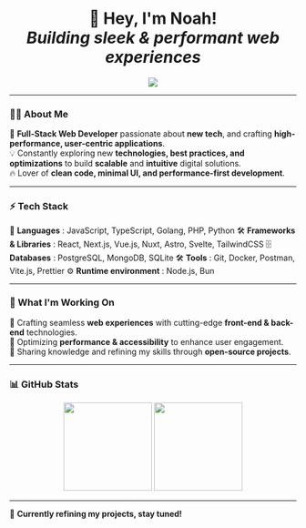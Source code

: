 <h1 align="center">
    🚀 Hey, I'm Noah!  
    <br> <em>Building sleek & performant web experiences</em>
</h1>

<p align="center">
    <a href="https://www.linkedin.com/in/noah-vernhet/" target="_blank">
        <img src="https://img.shields.io/badge/-LinkedIn-%230077B5?style=for-the-badge&logo=linkedin&logoColor=white">
    </a>
</p>

---

### 🧑‍💻 About Me  
🎯 **Full-Stack Web Developer** passionate about **new tech**, and crafting **high-performance, user-centric applications**.  
💡 Constantly exploring new **technologies, best practices, and optimizations** to build **scalable** and **intuitive** digital solutions.  
🔥 Lover of **clean code, minimal UI, and performance-first development**.  

---

### ⚡ Tech Stack  
🚀 **Languages** : JavaScript, TypeScript, Golang, PHP, Python
🛠️ **Frameworks & Libraries** : React, Next.js, Vue.js, Nuxt, Astro, Svelte, TailwindCSS
🗄️ **Databases** : PostgreSQL, MongoDB, SQLite
🛠️ **Tools** : Git, Docker, Postman, Vite.js, Prettier
⚙️ **Runtime environment** : Node.js, Bun

---

### 🚀 What I'm Working On  
🔹 Crafting seamless **web experiences** with cutting-edge **front-end & back-end** technologies.  
🔹 Optimizing **performance & accessibility** to enhance user engagement.  
🔹 Sharing knowledge and refining my skills through **open-source projects**.  

---

### 📊 GitHub Stats  
<p align="center">
    <img height="155em" src="https://github-readme-stats.vercel.app/api?username=truuue&hide=issues,stars&theme=transparent&hide_border=true">
    <img height="155em" src="https://github-readme-stats.vercel.app/api/top-langs/?username=truuue&layout=compact&theme=transparent&hide_border=true">
</p>

---

👀 **Currently refining my projects, stay tuned!**  
